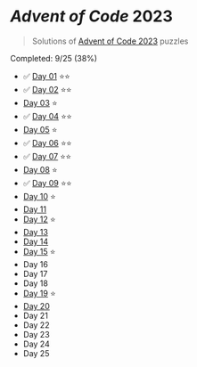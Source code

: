 # _Advent of Code_ 2023

> Solutions of [Advent of Code 2023](http://adventofcode.com/2023/) puzzles

Completed: 9/25 (38%)

-   ✅ [Day 01](https://github.com/ssynowiec/AdventOfCode/tree/main/2023/Day%2001) ⭐⭐
-   ✅ [Day 02](https://github.com/ssynowiec/AdventOfCode/tree/main/2023/Day%2002) ⭐⭐
-   [Day 03](https://github.com/ssynowiec/AdventOfCode/tree/main/2023/Day%2003) ⭐
-   ✅ [Day 04](https://github.com/ssynowiec/AdventOfCode/tree/main/2023/Day%2004) ⭐⭐
-   [Day 05](https://github.com/ssynowiec/AdventOfCode/tree/main/2023/Day%2005) ⭐
-   ✅ [Day 06](https://github.com/ssynowiec/AdventOfCode/tree/main/2023/Day%2006) ⭐⭐
-   ✅ [Day 07](https://github.com/ssynowiec/AdventOfCode/tree/main/2023/Day%2007) ⭐⭐
-   [Day 08](https://github.com/ssynowiec/AdventOfCode/tree/main/2023/Day%2008) ⭐
-   ✅ [Day 09](https://github.com/ssynowiec/AdventOfCode/tree/main/2023/Day%2009) ⭐⭐
-   [Day 10](https://github.com/ssynowiec/AdventOfCode/tree/main/2023/Day%2010) ⭐
-   [Day 11](https://github.com/ssynowiec/AdventOfCode/tree/main/2023/Day%2011)
-   [Day 12](https://github.com/ssynowiec/AdventOfCode/tree/main/2023/Day%2012) ⭐
-   [Day 13](https://github.com/ssynowiec/AdventOfCode/tree/main/2023/Day%2013)
-   [Day 14](https://github.com/ssynowiec/AdventOfCode/tree/main/2023/Day%2014)
-   [Day 15](https://github.com/ssynowiec/AdventOfCode/tree/main/2023/Day%2015) ⭐
-   Day 16
-   Day 17
-   Day 18
-   [Day 19](https://github.com/ssynowiec/AdventOfCode/tree/main/2023/Day%2019) ⭐
-   [Day 20](https://github.com/ssynowiec/AdventOfCode/tree/main/2023/Day%2020)
-   Day 21
-   Day 22
-   Day 23
-   Day 24
-   Day 25
